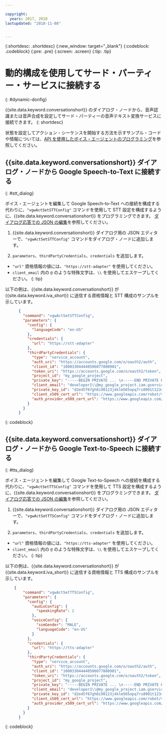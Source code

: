 ```yaml
---

copyright:
  years: 2017, 2018
lastupdated: "2018-11-08"


---
```


{:shortdesc: .shortdesc}
{:new_window: target="_blank"}
{:codeblock: .codeblock}
{:pre: .pre}
{:screen: .screen}
{:tip: .tip}


# 動的構成を使用してサード・パーティー・サービスに接続する
{: #dynamic-donfig}

{{site.data.keyword.conversationshort}} のダイアログ・ノードから、音声認識または音声合成を設定してサード・パーティーの音声テキスト変換サービスに接続できます。
{: shortdesc}

状態を設定してアクション・シーケンスを開始する方法を示すサンプル・コードや情報については、[API を使用したボイス・エージェントのプログラミング](api.html)を参照してください。

## {{site.data.keyword.conversationshort}} ダイアログ・ノードから Google Speech-to-Text に接続する
{: #stt_dialog}

ボイス・エージェントを編集して Google Speech-to-Text への接続を構成する代わりに、`"vgwActSetSTTConfig"` コマンドを使用して STT 設定を構成するように、{{site.data.keyword.conversationshort}} をプログラミングできます。 [ダイアログ応答での JSON の編集](api.html#json-editor)を参照してください。

1. {{site.data.keyword.conversationshort}} ダイアログ用の JSON エディターで、`"vgwActSetSTTConfig"` コマンドをダイアログ・ノードに追加します。

1. `parameters`、`thirdPartyCredentials`、`credentials` を追加します。

  * `"url"` 資格情報の値には、`"https://stt-adapter"` を使用してください。
  * `client_email` 内の `@` のような特殊文字は、`\\` を使用してエスケープしてください。
  {: tip}

  以下の例は、{{site.data.keyword.conversationshort}} が {{site.data.keyword.iva_short}} に送信する資格情報と STT 構成のサンプルを示しています。

  ```json
        {
          "command": "vgwActSetSTTConfig",
          "parameters": {
            "config": {
              "languageCode": "en-US"
            },
            "credentials": {
              "url": "https://stt-adapter"
            },
            "thirdPartyCredentials": {
              "type": "service_account",
              "auth_uri": "https://accounts.google.com/o/oauth2/auth",
              "client_id": "100033044440506077880901",
              "token_uri": "https://accounts.google.com/o/oauth2/token",
              "project_id": "my_google_project",
              "private_key": "-----BEGIN PRIVATE ... \n-----END PRIVATE KEY-----\n",
              "client_email": "developer1\\@my_google_project.iam.gserviceaccount.com",
              "private_key_id": "d2e45f67gh8i90123j4klm565opq7rs8901t1234",
              "client_x509_cert_url": "https://www.googleapis.com/robot/v1/metadata/x509/developer1@my_google_project.iam.gserviceaccount.com",
              "auth_provider_x509_cert_url": "https://www.googleapis.com/oauth2/v1/certs"
            }
          }
        }
  ```
  {: codeblock}


## {{site.data.keyword.conversationshort}} ダイアログ・ノードから Google Text-to-Speech に接続する
{: #tts_dialog}

ボイス・エージェントを編集して Google Text-to-Speech への接続を構成する代わりに、`"vgwActSetTTSConfig"` コマンドを使用して TTS 設定を構成するように、{{site.data.keyword.conversationshort}} をプログラミングできます。 [ダイアログ応答での JSON の編集](api.html#json-editor)を参照してください。

1. {{site.data.keyword.conversationshort}} ダイアログ用の JSON エディターで、`"vgwActSetTTSConfig"` コマンドをダイアログ・ノードに追加します。

1. `parameters`、`thirdPartyCredentials`、`credentials` を追加します。

  * `"url"` 資格情報の値には、`"https://tts-adapter"` を使用してください。
  * `client_email` 内の `@` のような特殊文字は、`\\` を使用してエスケープしてください。
  {: tip}

  以下の例は、{{site.data.keyword.conversationshort}} が {{site.data.keyword.iva_short}} に送信する資格情報と TTS 構成のサンプルを示しています。

  ```json
      {
          "command": "vgwActSetTTSConfig",
          "parameters": {
            "config": {
              "audioConfig": {
                "speakingRate": 2
              },
              "voiceConfig": {
                "ssmGender": "MALE",
                "languageCode": "en-US"
              }
            },
            "credentials": {
              "url": "https://tts-adapter"
            },
            "thirdPartyCredentials": {
              "type": "service_account",
              "auth_uri": "https://accounts.google.com/o/oauth2/auth",
              "client_id": "100033044440506077880901",
              "token_uri": "https://accounts.google.com/o/oauth2/token",
              "project_id": "my_google_project",
              "private_key": "-----BEGIN PRIVATE ... \n-----END PRIVATE KEY-----\n",
              "client_email": "developer1\\@my_google_project.iam.gserviceaccount.com",
              "private_key_id": "d2e45f67gh8i90123j4klm565opq7rs8901t1234",
              "client_x509_cert_url": "https://www.googleapis.com/robot/v1/metadata/x509/developer1@my_google_project.iam.gserviceaccount.com",
              "auth_provider_x509_cert_url": "https://www.googleapis.com/oauth2/v1/certs"
            }
          }
        }
  ```
  {: codeblock}
